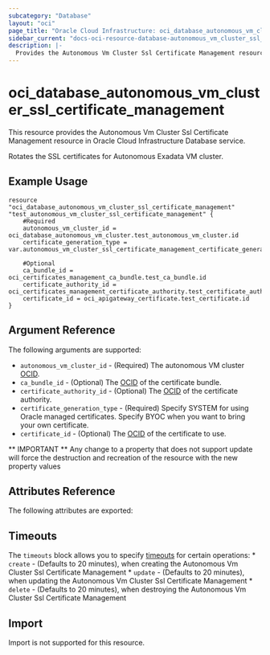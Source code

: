 ```yaml
---
subcategory: "Database"
layout: "oci"
page_title: "Oracle Cloud Infrastructure: oci_database_autonomous_vm_cluster_ssl_certificate_management"
sidebar_current: "docs-oci-resource-database-autonomous_vm_cluster_ssl_certificate_management"
description: |-
  Provides the Autonomous Vm Cluster Ssl Certificate Management resource in Oracle Cloud Infrastructure Database service
---
```


# oci_database_autonomous_vm_cluster_ssl_certificate_management
This resource provides the Autonomous Vm Cluster Ssl Certificate Management resource in Oracle Cloud Infrastructure Database service.

Rotates the SSL certificates for Autonomous Exadata VM cluster.


## Example Usage

```hcl
resource "oci_database_autonomous_vm_cluster_ssl_certificate_management" "test_autonomous_vm_cluster_ssl_certificate_management" {
	#Required
	autonomous_vm_cluster_id = oci_database_autonomous_vm_cluster.test_autonomous_vm_cluster.id
	certificate_generation_type = var.autonomous_vm_cluster_ssl_certificate_management_certificate_generation_type

	#Optional
	ca_bundle_id = oci_certificates_management_ca_bundle.test_ca_bundle.id
	certificate_authority_id = oci_certificates_management_certificate_authority.test_certificate_authority.id
	certificate_id = oci_apigateway_certificate.test_certificate.id
}
```

## Argument Reference

The following arguments are supported:

* `autonomous_vm_cluster_id` - (Required) The autonomous VM cluster [OCID](https://docs.cloud.oracle.com/iaas/Content/General/Concepts/identifiers.htm).
* `ca_bundle_id` - (Optional) The [OCID](https://docs.cloud.oracle.com/iaas/Content/General/Concepts/identifiers.htm) of the certificate bundle. 
* `certificate_authority_id` - (Optional) The [OCID](https://docs.cloud.oracle.com/iaas/Content/General/Concepts/identifiers.htm) of the certificate authority. 
* `certificate_generation_type` - (Required) Specify SYSTEM for using Oracle managed certificates. Specify BYOC when you want to bring your own certificate.
* `certificate_id` - (Optional) The [OCID](https://docs.cloud.oracle.com/iaas/Content/General/Concepts/identifiers.htm) of the certificate to use. 


** IMPORTANT **
Any change to a property that does not support update will force the destruction and recreation of the resource with the new property values

## Attributes Reference

The following attributes are exported:


## Timeouts

The `timeouts` block allows you to specify [timeouts](https://registry.terraform.io/providers/oracle/oci/latest/docs/guides/changing_timeouts) for certain operations:
	* `create` - (Defaults to 20 minutes), when creating the Autonomous Vm Cluster Ssl Certificate Management
	* `update` - (Defaults to 20 minutes), when updating the Autonomous Vm Cluster Ssl Certificate Management
	* `delete` - (Defaults to 20 minutes), when destroying the Autonomous Vm Cluster Ssl Certificate Management


## Import

Import is not supported for this resource.

